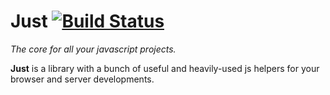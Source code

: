 # Just [![Build Status](https://travis-ci.org/justjs/just.svg?branch=master)](https://travis-ci.org/justjs/just)

*The core for all your javascript projects.*

**Just** is a library with a bunch of useful and heavily-used js helpers for your browser and server developments.
